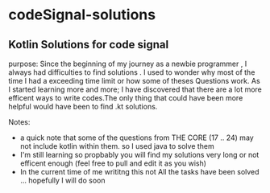 # codeSignal-solutions

Kotlin Solutions for code signal 
--------------------------------

purpose:
Since the beginning of my journey as a newbie programmer , I always had difficulties to find solutions . I used to wonder why most of the time I had a exceeding time limit or how some of theses Questions work. As I started learning more and more; I have discovered that there are a lot more efficent ways to write codes.The only thing that could have been more helpful would have been to find .kt solutions. 

Notes:
 - a quick note that some of the questions from THE CORE (17 .. 24) may not  include kotlin within them. so I used java to solve them
 - I'm still learning so propbably you will find my solutions very long or not efficent enough (feel free to pull and edit it as you wish)
 - In the current time of me writitng this not All the tasks have been solved ... hopefully I will do soon
